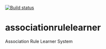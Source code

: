 [![Build status](https://ci.appveyor.com/api/projects/status/0q44sinm9j6n1pyn?svg=true)](https://ci.appveyor.com/project/ozkuran/associationrulelearner)

# associationrulelearner
Association Rule Learner System

